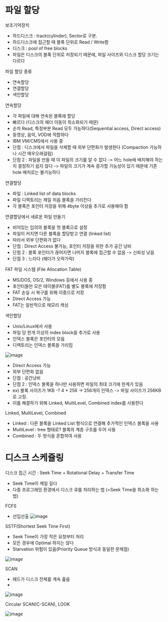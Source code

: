 # 파일 할당


보조기억장치

- 하드디스크 : track(cylinder), Sector로 구분.
- 하드디스크에 접근할 때 블록 단위로 Read / Write함
- 디스크 : pool of free blocks
- 파일은 디스크의 블록 단위로 저장되기 때문에, 파일 사이즈와 디스크 할당 크기는 다르다

파일 할당 종류

- 연속할당
- 연결할당
- 색인할당

연속할당

- 각 파일에 대해 연속된 블록에 할당
- 빠르다 (디스크의 헤더 이동이 최소화되기 때문)
- 순차 Read, 특정부분 Read 모두 가능하다(Sequential access, Direct access)
- 동영상, 음악, VOD에 적합하다
- IBM VM/CMS에서 사용 중
- 단점 : 디스크에서 파일을 삭제할 때 외부 단편화가 발생한다 (Compaction 가능하나 시간 매우오래걸림)
- 단점 2 : 파일을 만들 때 이 파일의 크기를 알 수 없다
  -> 어느 hole에 배치해야 하는지 결정하기 쉽지 않다
  -> 파일의 크기가 계속 증가할 가능성이 있기 때문에 기존 hole 배치로는 불가능하다
  
 연결할당
  
 - 파일 : Linked list of data blocks
 - 파일 디렉토리는 제일 처음 블록을 가리킨다
 - 각 블록은 포인터 저장을 위해 4byte 이상을 추가로 사용해야 함
  
 연결할당에서 새로운 파일 만들기
 - 비어있는 임의의 블록을 첫 블록으로 설정
 - 파일이 커지면 다른 블록을 할당받고 연결 (linked list)
 - 따라서 외부 단편화가 없다
 - 단점 : Direct Access 불가능, 포인터 저장을 위한 추가 공간 낭비
 - 단점 2 : 블록 포인터가 끊어지면 나머지 블록에 접근할 수 없음 -> 신뢰성 낮음
 - 단점 3 : 느리다 (헤더가 오락가락)
 
 FAT 파일 시스템 (File Allocation Table)
 - MS/DOS, OS/2, Windows 등에서 사용 중
 - 포인터들만 모은 테이블(FAT)를 별도 블록에 저장함
 - FAT 손실 시 복구를 위해 이중으로 저장
 - Direct Access 가능
 - FAT는 일반적으로 메모리 캐싱
 
 색인할당
 - Unix/Linux에서 사용
 - 파일 당 한개 이상의 index block을 추가로 사용
 - 인덱스 블록은 포인터의 모음
 - 디렉토리는 인덱스 블록을 가리킴
 
 ![image](https://user-images.githubusercontent.com/32284527/137625932-6248c148-3316-4699-85f3-816ab84fda95.png)

- Direct Access 가능
- 외부 단편화 없음
- 단점 : 공간낭비
- 단점 2 : 인덱스 블록을 하나만 사용하면 파일의 최대 크기에 한계가 있음
-   ex) 블록 사이즈가 1KB -? 4 * 256 -> 256개의 인덱스 -> 파일 사이즈가 256KB로 고정.
-   이를 해결하기 위해 Linked, MultiLevel, Combined index를 사용한다

Linked, MultiLevel, Combined
- Linked : 다른 블록을 Linked List 형식으로 연결해 추가적인 인덱스 블록을 사용
- MultiLevel : tree 형태로? 블록의 계층 구조를 두어 사용
- Combined : 두 방식을 혼합하여 사용

# 디스크 스케쥴링

디스크 접근 시간 : Seek Time + Rotational Delay + Transfer Time
- Seek Time이 제일 길다
- 다중 프로그래밍 환경에서 디스크 큐를 처리하는 법 (=Seek Time을 최소화 하는 법)

FCFS
- 선입선출
![image](https://user-images.githubusercontent.com/32284527/137626079-7aec0f55-db8f-4877-beb5-580ed2b4a870.png)


SSTF(Shortest Seek Time First)
- Seek Time이 가장 작은 요청부터 처리
- 모든 경우에 Optimal 하지는 않다
- Starvation 위험이 있음(Priority Queue 방식과 동일한 문제점)

![image](https://user-images.githubusercontent.com/32284527/137626112-2272b739-e3d9-4a65-b8ee-edc8a77c343a.png)

SCAN
- 헤드가 디스크 전체를 계속 훑음
- 
![image](https://user-images.githubusercontent.com/32284527/137626131-a2168361-c5b6-45c1-ab73-8162534c1fdb.png)

Circular SCAN(C-SCAN), LOOK

![image](https://user-images.githubusercontent.com/32284527/137626152-dddb62d0-700d-49ce-9c7b-be5f9dc4ae09.png)








 
 
 
